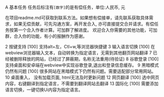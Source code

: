A 基本任务
任务后标注有`[数字]`的是有偿任务，单位:人民币, 元

在项目readme.md可获取到联系方法。如果想有偿接单，请先联系获取具体需求，如果无偿贡献，可先沟通方案，再开发合入, 亦可直接提交合并请求。有偿任务按第一个合入作者计算。可加群了解进度。
欢迎合入你需要的其他功能，可加群，合入你的功能，有小的报酬作为感谢。


2 按键支持 [100]
    支持alt+左，Ctl+w,等浏览器快捷键
3 输入语言切换 [100]
    在webview浏览器输入文本，自动转换为指定语言，无需到其他翻页网站翻译
7 已经被删除释放的网站，已经过了屏蔽期，名称无法重用(待验证)
8 谷歌登录 [100]
    支持桌面和安卓端在webview中实现谷歌登录,退出和登录信息缓存。
9 黑暗模式仍然有问题 [100]
    很多网站在黑暗模式下仍然有问题。需要适配部分常用网站。
10 桌面重入， 没有加载页面,  html无法及时更新问题
12 网页翻译 [100]
    选中网页内容，右键翻译到指定语言，不需要到翻译网站去翻译
13 国际化 [100]
    需要添加语言切换，一键切换Ui内容为指定语言。

